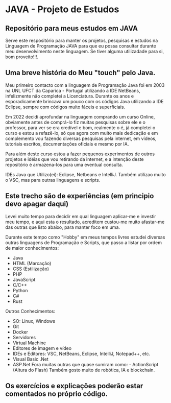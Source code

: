 # JAVA - Projeto de Estudos


## Repositório para meus estudos em JAVA

Serve este respositório para manter os projetos, pesquisas e estudos na Linguagem de Programação JAVA para que eu possa consultar durante meu desenvolvimento neste linguagem. Se tiver alguma utilizadade para si, bom proveito!!!.

## Uma breve história do Meu "touch" pelo Java.
Meu primeiro contacto com a linguagem de Programação Java foi em 2003 na UNL UFCT da Caparica - Portugal utilizando a IDE NetBeans, infelizmente não completei a Licenciatura. Durante os anos e esporadicamente brincava um pouco com os códigos Java utilizando a IDE Eclipse, sempre com códigos muito fáceis e superficiais.

Em 2022 decidi aprofundar na linguagem comprando um curso Online, obviamente antes de comprá-lo fiz muitas pesquisas sobre ele e o professor, para ver se era credível e bom, realmente o é, já completei o curso e estou a refazê-lo, só que agora com muito mais dedicação e em complemento vou fazendo diversas pesquisas pela internet, em vídeos, tutoriais escritos, documentações oficiais e mesmo por IA.

Para além deste curso estou a fazer pequenos experimentos de outros projetos e idéias que vou retirando da internet, e a intenção deste repositório é armazena-los para uma eventual consulta.

IDEs Java que Utilizo(ei): Eclipse, Netbeans e IntelliJ.
Também utilizao muito o VSC, mas para outras linguagens e scripts.

## Este trecho são de experiências (em principio devo apagar daqui)
Levei muito tempo para decidir em qual linguagem aplicar-me e investir meu tempo, e aqui esta o resultado, acreditem custou-me muito afastar-me das outras que listo abaixo, para manter foco em uma.

Durante este tempo como "Hobby" em meus tempos livres estudei diversas outras linguagens de Programação e Scripts, que passo a listar por ordem de maior conhecimentos:
- Java
- HTML (Marcação)
- CSS (Estilização)
- PHP
- JavaScript
- C/C++
- Python
- C#
- Rust

Outros Conhecimentos:
- SO: Linux, Windows
- Git
- Docker
- Servidores
- Virtual Machine
- Editores de imagem e vídeo
- IDEs e Editores: VSC, NetBeans, Eclipse, IntelliJ, Notepad++, etc.
- Visual Basic .Net
- ASP.Net
Fora muitas outras que quase sumiram como: - ActionScript (Altura do Flash)
Também gosto muito de robótica, IA e blockchain.


## Os exercícios e explicações poderão estar comentados no próprio código.
